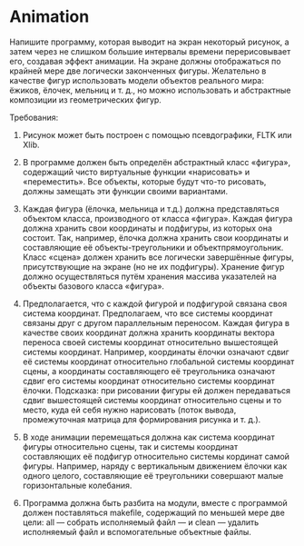 # Animation
Напишите программу, которая выводит на экран некоторый рисунок, а затем через не слишком большие интервалы времени перерисовывает его, создавая эффект анимации. На экране должны отображаться по крайней
мере две логически законченных фигуры. Желательно в качестве фигур использовать модели объектов реального мира: ёжиков, ёлочек, мельниц и т. д., но можно использовать и абстрактные композиции из геометрических
фигур.

Требования:
1. Рисунок может быть построен с помощью псевдографики, FLTK или Xlib.

2. В программе должен быть определён абстрактный класс «фигура», содержащий чисто виртуальные функции «нарисовать» и «переместить». Все объекты, которые будут что-то рисовать, должны замещать эти
функции своими вариантами.

3. Каждая фигура (ёлочка, мельница и т.д.) должна представляться объектом класса, производного от класса
«фигура». Каждая фигура должна хранить свои координаты и подфигуры, из которых она состоит. Так,
например, ёлочка должна хранить свои координаты и составляющие её объекты-треугольники и объектпрямоугольник. Класс «сцена» должен хранить все логически завершённые фигуры, присутствующие на
экране (но не их подфигуры). Хранение фигур должно осуществляться путём хранения массива указателей
на объекты базового класса «фигура».

4. Предполагается, что с каждой фигурой и подфигурой связана своя система координат. Предполагаем,
что все системы координат связаны друг с другом параллельным переносом. Каждая фигура в качестве
своих координат должна хранить координаты вектора переноса своей системы координат относительно
вышестоящей системы координат. Например, координаты ёлочки означают сдвиг её системы координат
относительно глобальной системы координат сцены, а координаты составляющего её треугольника означают сдвиг его системы координат относительно системы координат ёлочки. Подсказка: при рисовании
фигуры ей должен передаваться сдвиг вышестоящей системы координат относительно сцены и то место,
куда ей себя нужно нарисовать (поток вывода, промежуточная матрица для формирования рисунка и
т. д.).

5. В ходе анимации перемещаться должна как система координат фигуры относительно сцены, так и системы координат составляющих её подфигур относительно системы кординат самой фигуры. Например,
наряду с вертикальным движением ёлочки как одного целого, составляющие её треугольники совершают
малые горизонтальные колебания.

6. Программа должна быть разбита на модули, вместе с программой должен поставляться makefile, содержащий по меньшей мере две цели: all — собрать исполняемый файл — и clean — удалить исполняемый файл и
вспомогательные объектные файлы.
